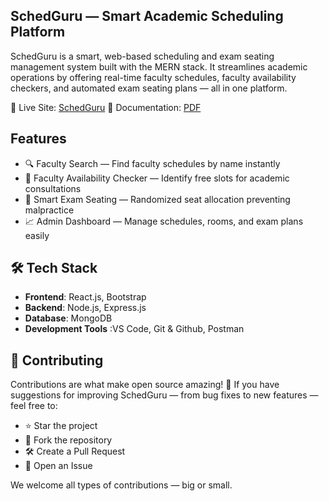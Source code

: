 ## SchedGuru — Smart Academic Scheduling Platform

SchedGuru is a smart, web-based scheduling and exam seating management system built with the MERN stack. It streamlines academic operations by offering real-time faculty schedules, faculty availability checkers, and automated exam seating plans — all in one platform.

🔗 Live Site: [SchedGuru](https://sched-guru.vercel.app/)
🔗 Documentation: [PDF](https://drive.google.com/file/d/1qTG8G--0tbkbgq1XMti3Y4nltP_XaFCJ/view)

## Features
 - 🔍 Faculty Search — Find faculty schedules by name instantly
 - 📅 Faculty Availability Checker — Identify free slots for academic consultations
 - 🧠 Smart Exam Seating — Randomized seat allocation preventing malpractice
 - 📈 Admin Dashboard — Manage schedules, rooms, and exam plans easily

## 🛠 Tech Stack
 - **Frontend**: React.js, Bootstrap
 - **Backend**: Node.js, Express.js
 - **Database**: MongoDB
 - **Development Tools** :VS Code, Git & Github, Postman

## 🤝 Contributing
Contributions are what make open source amazing! 🚀
If you have suggestions for improving SchedGuru — from bug fixes to new features — feel free to:

 - ⭐ Star the project
 - 🍴 Fork the repository
 - 🛠️ Create a Pull Request
 - 🐛 Open an Issue

We welcome all types of contributions — big or small.
